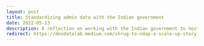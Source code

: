 ```yaml
---
layout: post
title: Standardizing admin data with the Indian government
date: 2022-05-13
description: A reflection on working with the Indian government to host administrative data standardized across time and space in a single, harmonized schema on the National Data Analytics Platform (NDAP).
redirect: https://devdatalab.medium.com/shrug-to-ndap-a-scale-up-story-15817fabc8ae
---
```

